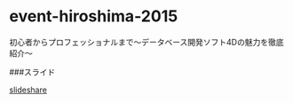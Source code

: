 # event-hiroshima-2015
初心者からプロフェッショナルまで～データベース開発ソフト4Dの魅力を徹底紹介～

###スライド

[slideshare](http://www.slideshare.net/kmiyako/4d-55567942)
